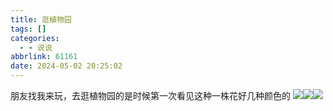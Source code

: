 ```yaml
---
title: 逛植物园
tags: []
categories:
  - - 说说
abbrlink: 61161
date: 2024-05-02 20:25:02
---
```


朋友找我来玩，去逛植物园的是时候第一次看见这种一株花好几种颜色的 ![](https://upyun.525866.xyz/photo/shuoshuo/6.jpg)![](https://upyun.525866.xyz/photo/shuoshuo/7.jpg)![](https://upyun.525866.xyz/photo/shuoshuo/8.jpg)